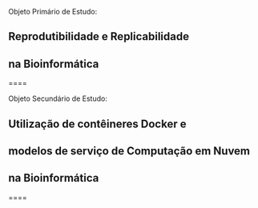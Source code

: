 Objeto Primário de Estudo:

## Reprodutibilidade e Replicabilidade 
## na Bioinformática

====

Objeto Secundário de Estudo:

## Utilização de contêineres Docker e
## modelos de serviço de Computação em Nuvem
## na Bioinformática

====
